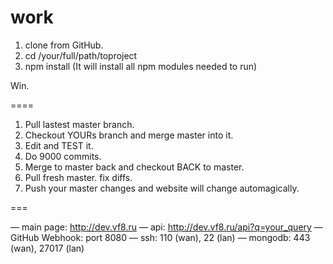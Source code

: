 work
====

1. clone from GitHub.
2. cd /your/full/path/toproject
3. npm install (It will install all npm modules needed to run)

Win.

====

1. Pull lastest master branch.
2. Checkout YOURs branch and merge master into it.
3. Edit and TEST it.
4. Do 9000 commits.
5. Merge to master back and checkout BACK to master.
6. Pull fresh master. fix diffs.
7. Push your master changes and website will change automagically.

===

— main page: http://dev.vf8.ru
— api: http://dev.vf8.ru/api?q=your_query
— GitHub Webhook: port 8080
— ssh: 110 (wan), 22 (lan)
— mongodb: 443 (wan), 27017 (lan)